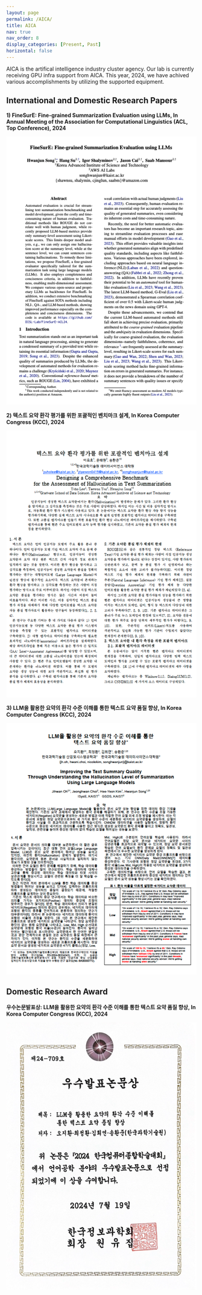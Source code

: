 ```yaml
---
layout: page
permalink: /AICA/
title: AICA
nav: true
nav_order: 8
display_categories: [Present, Past]
horizontal: false
---
```


AICA is the artifical intelligence industry cluster agency. Our lab is currently receiving GPU infra support from AICA. This year, 2024, we have achived various accomplishments by utilizing the supported equipment.

## International and Domestic Research Papers

**1) FineSurE: Fine-grained Summarization Evaluation using LLMs, In Annual Meeting of the Association for Computational Linguistics (ACL, Top Conference), 2024**

![MarineGEO circle logo](/assets/img/acl2024-finesure.png "MarineGEO logo")

**2) 텍스트 요약 환각 평가를 위한 포괄적인 벤치마크 설계, In Korea Computer Congress (KCC), 2024**

![MarineGEO circle logo](/assets/img/kcc2024-yuho.png "MarineGEO logo")

**3) LLM을 활용한 요약의 환각 수준 이해를 통한 텍스트 요약 품질 향상, In Korea Computer Congress (KCC), 2024**

![MarineGEO circle logo](/assets/img/kcc2024-jihwan.png "MarineGEO logo")


## Domestic Research Award

**우수논문발표상: LLM을 활용한 요약의 환각 수준 이해를 통한 텍스트 요약 품질 향상, In Korea Computer Congress (KCC), 2024**

![MarineGEO circle logo](/assets/img/kcc2024-award.png "MarineGEO logo")